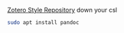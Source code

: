 

[Zotero Style Repository](https://www.zotero.org/styles) down your csl 

```bash
sudo apt install pandoc
```


